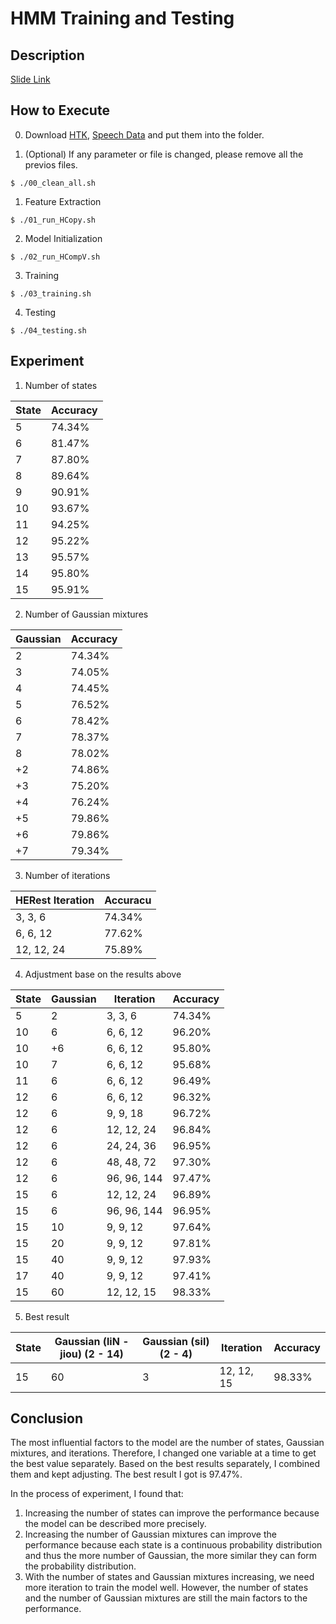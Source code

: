 # HMM Training and Testing

## Description
[Slide Link](https://drive.google.com/open?id=1laxJTNvlab2XJ1s10M9q9uxa4hjItW0O)

## How to Execute

0. Download [HTK](https://drive.google.com/open?id=1SoaoG9jvkSLdc_f_K1PrqEcXLoTHxDfG), [Speech Data](https://drive.google.com/open?id=1Kc1hUXYR_TZ3G--_OwdFwqnBngkDcplI) and put them into the folder. <br>

0. (Optional) If any parameter or file is changed, please remove all the previos files.
```
$ ./00_clean_all.sh
```

1. Feature Extraction
```
$ ./01_run_HCopy.sh
```

2.  Model Initialization
```
$ ./02_run_HCompV.sh
```

3.  Training
```
$ ./03_training.sh
```

4.  Testing
```
$ ./04_testing.sh
```

## Experiment

1.  Number of states

| State | Accuracy |
| ----- | -------- |
| 5     | 74.34%   |
| 6     | 81.47%   |
| 7     | 87.80%   |
| 8     | 89.64%   |
| 9     | 90.91%   |
| 10    | 93.67%   |
| 11    | 94.25%   |
| 12    | 95.22%   |
| 13    | 95.57%   |
| 14    | 95.80%   |
| 15    | 95.91%   |

2.  Number of Gaussian mixtures

| Gaussian | Accuracy |
| -------- | -------- |
| 2        | 74.34%   |
| 3        | 74.05%   |
| 4        | 74.45%   |
| 5        | 76.52%   |
| 6        | 78.42%   |
| 7        | 78.37%   |
| 8        | 78.02%   |
| +2       | 74.86%   |
| +3       | 75.20%   |
| +4       | 76.24%   |
| +5       | 79.86%   |
| +6       | 79.86%   |
| +7       | 79.34%   |

3.  Number of iterations

| HERest Iteration | Accuracu |
| ---------------- | -------- |
| 3, 3, 6          | 74.34%   |
| 6, 6, 12         | 77.62%   |
| 12, 12, 24       | 75.89%   |

4.  Adjustment base on the results above

| State | Gaussian | Iteration   | Accuracy |
| ----- | -------- | ----------- | -------- |
| 5     | 2        | 3, 3, 6     | 74.34%   |
| 10    | 6        | 6, 6, 12    | 96.20%   |
| 10    | +6       | 6, 6, 12    | 95.80%   |
| 10    | 7        | 6, 6, 12    | 95.68%   |
| 11    | 6        | 6, 6, 12    | 96.49%   |
| 12    | 6        | 6, 6, 12    | 96.32%   |
| 12    | 6        | 9, 9, 18    | 96.72%   |
| 12    | 6        | 12, 12, 24  | 96.84%   |
| 12    | 6        | 24, 24, 36  | 96.95%   |
| 12    | 6        | 48, 48, 72  | 97.30%   |
| 12    | 6        | 96, 96, 144 | 97.47%   |
| 15    | 6        | 12, 12, 24  | 96.89%   |
| 15    | 6        | 96, 96, 144 | 96.95%   |
| 15    | 10       | 9, 9, 12    | 97.64%   |
| 15    | 20       | 9, 9, 12    | 97.81%   |
| 15    | 40       | 9, 9, 12    | 97.93%   |
| 17    | 40       | 9, 9, 12    | 97.41%   |
| 15    | 60       | 12, 12, 15  | 98.33%   |

5. Best result

| State | Gaussian (liN - jiou) (2 - 14) | Gaussian (sil) (2 - 4) | Iteration  | Accuracy |
| ----- | ------------------------------ | ---------------------- | ---------- | -------- |
| 15    | 60                             | 3                      | 12, 12, 15 | 98.33%   |

## Conclusion

The most influential factors to the model are the number of states, Gaussian mixtures, and iterations. Therefore, I changed one variable at a time to get the best value separately. Based on the best results separately,  I combined them and kept adjusting. The best result I got is 97.47%. <br>

In the process of experiment, I found that: <br>
1.  Increasing the number of states can improve the performance because the model can be described more precisely.
2.  Increasing the number of Gaussian mixtures can improve the performance because each state is a continuous probability distribution and thus the more number of Gaussian, the more similar they can form the probability distribution.
3.  With the number of states and Gaussian mixtures increasing, we need more iteration to train the model well. However, the number of states and the number of Gaussian mixtures are still the main factors to the performance.
